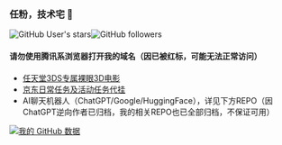 ### 任粉，技术宅 👋

![GitHub User's stars](https://img.shields.io/github/stars/slippersheepig?color=green&style=plastic)![GitHub followers](https://img.shields.io/github/followers/slippersheepig?color=green&style=plastic)

#### 请勿使用腾讯系浏览器打开我的域名（因已被红标，可能无法正常访问）

- [任天堂3DS专属裸眼3D电影](https://3ds.sheepgreen.top)
- [京东日常任务及活动任务代挂](https://qr.sheepig.top)
- AI聊天机器人（ChatGPT/Google/HuggingFace），详见下方REPO（因ChatGPT逆向作者已归档，我的相关REPO也已全部归档，不保证可用）

[![我的 GitHub 数据](https://github-readme-stats.vercel.app/api?username=slippersheepig&title_color=7A7ADB&icon_color=2234AE&text_color=D3D3D3&bg_color=0,000000,130F40)]()
